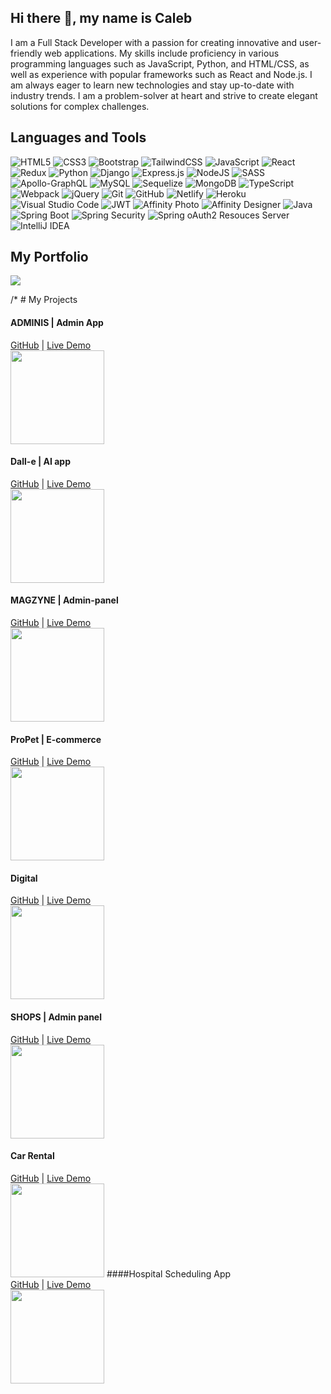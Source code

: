 ## Hi there 👋, my name is Caleb

I am a Full Stack Developer with a passion for creating innovative and user-friendly web applications. My skills include proficiency in various programming languages such as JavaScript, Python, and HTML/CSS, as well as experience with popular frameworks such as React and Node.js. I am always eager to learn new technologies and stay up-to-date with industry trends. I am a problem-solver at heart and strive to create elegant solutions for complex challenges.

## Languages and Tools

![HTML5](https://img.shields.io/badge/html5-%23E34F26.svg?style=for-the-badge&logo=html5&logoColor=white)
![CSS3](https://img.shields.io/badge/css3-%231572B6.svg?style=for-the-badge&logo=css3&logoColor=white)
![Bootstrap](https://img.shields.io/badge/bootstrap-%23563D7C.svg?style=for-the-badge&logo=bootstrap&logoColor=white)
![TailwindCSS](https://img.shields.io/badge/tailwindcss-%2338B2AC.svg?style=for-the-badge&logo=tailwind-css&logoColor=white)
![JavaScript](https://img.shields.io/badge/javascript-%23323330.svg?style=for-the-badge&logo=javascript&logoColor=%23F7DF1E)
![React](https://img.shields.io/badge/react-%2320232a.svg?style=for-the-badge&logo=react&logoColor=%2361DAFB)
![Redux](https://img.shields.io/badge/redux-%23593d88.svg?style=for-the-badge&logo=redux&logoColor=white)
![Python](https://img.shields.io/badge/python-3670A0?style=for-the-badge&logo=python&logoColor=ffdd54)
![Django](https://img.shields.io/badge/django-%23092E20.svg?style=for-the-badge&logo=django&logoColor=white)
![Express.js](https://img.shields.io/badge/express.js-%23404d59.svg?style=for-the-badge&logo=express&logoColor=%2361DAFB)
![NodeJS](https://img.shields.io/badge/node.js-6DA55F?style=for-the-badge&logo=node.js&logoColor=white)
![SASS](https://img.shields.io/badge/SASS-hotpink.svg?style=for-the-badge&logo=SASS&logoColor=white)
![Apollo-GraphQL](https://img.shields.io/badge/-ApolloGraphQL-311C87?style=for-the-badge&logo=apollo-graphql)
![MySQL](https://img.shields.io/badge/mysql-%2300f.svg?style=for-the-badge&logo=mysql&logoColor=white)
![Sequelize](https://img.shields.io/badge/Sequelize-52B0E7?style=for-the-badge&logo=Sequelize&logoColor=white)
![MongoDB](https://img.shields.io/badge/MongoDB-%234ea94b.svg?style=for-the-badge&logo=mongodb&logoColor=white)
![TypeScript](https://img.shields.io/badge/typescript-%23007ACC.svg?style=for-the-badge&logo=typescript&logoColor=white)
![Webpack](https://img.shields.io/badge/webpack-%238DD6F9.svg?style=for-the-badge&logo=webpack&logoColor=black)
![jQuery](https://img.shields.io/badge/jquery-%230769AD.svg?style=for-the-badge&logo=jquery&logoColor=white)
![Git](https://img.shields.io/badge/git-%23F05033.svg?style=for-the-badge&logo=git&logoColor=white)
![GitHub](https://img.shields.io/badge/github-%23121011.svg?style=for-the-badge&logo=github&logoColor=white)
![Netlify](https://img.shields.io/badge/netlify-%23000000.svg?style=for-the-badge&logo=netlify&logoColor=#00C7B7)
![Heroku](https://img.shields.io/badge/heroku-%23430098.svg?style=for-the-badge&logo=heroku&logoColor=white)
![Visual Studio Code](https://img.shields.io/badge/Visual%20Studio%20Code-0078d7.svg?style=for-the-badge&logo=visual-studio-code&logoColor=white)
![JWT](https://img.shields.io/badge/JWT-black?style=for-the-badge&logo=JSON%20web%20tokens)
![Affinity Photo](https://img.shields.io/badge/affinityphoto-%237E4DD2.svg?style=for-the-badge&logo=affinity-photo&logoColor=white)
![Affinity Designer](https://img.shields.io/badge/affinity%20desginer-%231B72BE.svg?style=for-the-badge&logo=affinity-designer&logoColor=white)
![Java](https://img.shields.io/badge/Java-ED8B00?style=for-the-badge&logo=openjdk&logoColor=white)
![Spring Boot](https://img.shields.io/badge/Spring%20Boot-F2F4F9?style=for-the-badge&logo=spring-boot)
![Spring Security](https://img.shields.io/badge/Spring_Security-6DB33F?style=for-the-badge&logo=Spring-Security&logoColor=white)
![Spring oAuth2 Resouces Server](https://img.shields.io/badge/Spring_OAuth2_Resources_Server-6DB33F?style=for-the-badge&logo=Spring&logoColor=white)
![IntelliJ IDEA](https://img.shields.io/badge/IntelliJ%20IDEA-000000?style=for-the-badge&logo=intellij-idea&logoColor=white)

## My Portfolio

[<img src="https://img.shields.io/badge/Portfolio-%23000000.svg?style=for-the-badge&logo=firefox&logoColor=#FF7139"/>](https://portfolio-wine-eight-87.vercel.app/)

/* # My Projects

#### ADMINIS | Admin App  
[GitHub](https://github.com/calebski10/admindashboard) | [Live Demo](https://imaginative-semolina-18d8c9.netlify.app)   
[<img height='150' src="assets/img/connectme.png"/>](https://morning-tundra-02449.herokuapp.com/)  
#### Dall-e | AI app   
[GitHub](https://github.com/jimenezraul/BookMe) | [Live Demo](https://desolate-chamber-34231.herokuapp.com/)   
[<img height='150' src="assets/img/bookme.png"/>](https://desolate-chamber-34231.herokuapp.com/)  
####  MAGZYNE | Admin-panel
[GitHub](https://github.com/calebski10/admin-dashboard) | [Live Demo](https://voluble-tartufo-74ebce.netlify.app)   
[<img height='150' src="assets/img/pet-store.png"/>](https://afternoon-spire-43659.herokuapp.com/)  
#### ProPet | E-commerce  
[GitHub](https://github.com/jimenezraul/pet-supplies-store) | [Live Demo](https://afternoon-spire-43659.herokuapp.com/)   
[<img height='150' src="assets/img/pet-store.png"/>](https://afternoon-spire-43659.herokuapp.com/)  
#### Digital  
[GitHub](https://github.com/calebski10/Digital) | [Live Demo](https://zenithhubdigital.netlify.app)   
[<img height='150' src="assets/img/main.png"/>](https://ims-inventory-s.herokuapp.com/)  
#### SHOPS | Admin panel  
[GitHub](https://github.com/calebski10/admin-panel) | [Live Demo](https://zenithhubadmin.netlify.app)   
[<img height='150' src="assets/img/blog.png"/>](https://illustrious-sprite-a61321.netlify.app/)  
#### Car Rental  
[GitHub](https://github.com/calebski10/Car-rental) | [Live Demo]()   
[<img height='150' src="assets/img/coinhiz.jpg"/>](https://jimenezraul.github.io/coinhiz/)
####Hospital Scheduling App   
[GitHub](https://github.com/calebski10/hospital) | [Live Demo](https://superlative-dodol-a0198d.netlify.app)   
[<img height='150' src="assets/img/barberapp.png"/>](https://limitless-spire-83509.herokuapp.com/)

<!-- ## My NPM Packages

[<img width="40" height="40" src="https://raw.githubusercontent.com/devicons/devicon/master/icons/npm/npm-original-wordmark.svg"/>](https://www.npmjs.com/~jimenezraul)

[Auto-Hide-Hook](https://www.npmjs.com/package/auto-hide-hook) ![npm](https://img.shields.io/npm/dw/auto-hide-hook)   
[uFetch-Hook](https://www.npmjs.com/package/ufetch-hook) ![npm](https://img.shields.io/npm/dw/ufetch-hook)     
[IndexedDBPromise](https://www.npmjs.com/package/indexeddbpromise) ![npm](https://img.shields.io/npm/dw/indexeddbpromise)  
[Auth](https://www.npmjs.com/package/@jimenezraul/auth) ![npm](https://img.shields.io/npm/dw/@jimenezraul/auth)   
[Form Validation](https://www.npmjs.com/package/@jimenezraul/form-validation) ![npm](https://img.shields.io/npm/dw/@jimenezraul/form-validation)   
[Setmore-SDK](https://www.npmjs.com/package/setmore-sdk) ![npm](https://img.shields.io/npm/dw/setmore-sdk)

## ContactMe

[<img src="https://img.shields.io/badge/LinkedIn-blue?style=for-the-badge&logo=linkedin&logoColor=white"/>](https://www.linkedin.com/in/raul-jimenez-778b2a196/)
[<img src="https://img.shields.io/badge/github-brown?style=for-the-badge&logo=github&logoColor=white"/>](https://github.com/jimenezraul)
[<img src="https://img.shields.io/badge/Gmail-red?style=for-the-badge&logo=gmail&logoColor=white"/>](mailto:jimenezraul1981@gmail.com)

 ## Certifications

[<img height='155' src="assets/img/bootcamp.png"/>](https://badgr.com/public/assertions/H25wO7OQR0GZrar8Uwsybw)   
[<img height='150' src="assets/img/UC-4afac34e-7da6-4ba1-a3bb-a7f6e5c21f6f.jpeg"/>](https://www.udemy.com/certificate/UC-4afac34e-7da6-4ba1-a3bb-a7f6e5c21f6f/)   
[<img height='150' src="assets/img/java.png"/>](https://www.udemy.com/certificate/UC-e984cf59-d576-431e-b041-043321acc3e1/)   
[<img height='150' src="assets/img/pcep-30-01-pcep-certified-entry-level-python-programmer.png"/>](https://www.credly.com/badges/7a168258-69af-453b-b9b2-6c4da247ff4d/public_url)
[<img height='150' src="assets/img/pcap-31-03-pcap-certified-associate-in-python-programming.png"/>](https://www.credly.com/badges/6c67f5dd-8222-4e99-a80c-668e9d845594/public_url)*/  


## Stats

![Raul J.'s GitHub stats](https://github-readme-stats.vercel.app/api?username=jimenezraul&show_icons=true&theme=radical)

[![GitHub Streak](https://github-readme-streak-stats.herokuapp.com?user=jimenezraul&theme=dark&date_format=M%20j%5B%2C%20Y%5D)](https://git.io/streak-stats)

[![Top Langs](https://github-readme-stats.vercel.app/api/top-langs/?username=jimenezraul&layout=compact&theme=dracula&langs_count=20)](https://github.com/anuraghazra/github-readme-stats) -->
